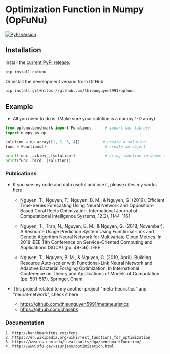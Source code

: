 # Optimization Function in Numpy (OpFuNu)
[![PyPI version](https://badge.fury.io/py/opfunu.svg)](https://badge.fury.io/py/opfunu)

## Installation

Install the [current PyPI release](https://pypi.python.org/pypi/opfunu):

```bash
pip install opfunu
```

Or install the development version from GitHub:

```bash
pip install git+https://github.com/thieunguyen5991/opfunu
```


## Example
+ All you need to do is: (Make sure your solution is a numpy 1-D array)
```python 
from opfunu.benchmark import Functions      # import our library
import numpy as np

solution = np.array([1, 2, 3, 4])          # create a solution 
func = Functions()                          # create an object

print(func._ackley__(solution))             # using function in above object
print(func._bird__(solution))
```

### Publications
+ If you see my code and data useful and use it, please cites my works here
    + Nguyen, T., Nguyen, T., Nguyen, B. M., & Nguyen, G. (2019). Efficient Time-Series Forecasting Using Neural Network and Opposition-Based Coral Reefs Optimization. International Journal of Computational Intelligence Systems, 12(2), 1144-1161.
    
    + Nguyen, T., Tran, N., Nguyen, B. M., & Nguyen, G. (2018, November). A Resource Usage Prediction System Using Functional-Link and Genetic Algorithm Neural Network for Multivariate Cloud Metrics. In 2018 IEEE 11th Conference on Service-Oriented Computing and Applications (SOCA) (pp. 49-56). IEEE.

    + Nguyen, T., Nguyen, B. M., & Nguyen, G. (2019, April). Building Resource Auto-scaler with Functional-Link Neural Network and Adaptive Bacterial Foraging Optimization. In International Conference on Theory and Applications of Models of Computation (pp. 501-517). Springer, Cham.

+ This project related to my another project "meta-heuristics" and "neural-network", check it here
    + https://github.com/thieunguyen5991/metaheuristics
    + https://github.com/chasebk

### Documentation 
```code 
1. http://benchmarkfcns.xyz/fcns
2. https://en.wikipedia.org/wiki/Test_functions_for_optimization
3. https://www.cs.unm.edu/~neal.holts/dga/benchmarkFunction/
4. http://www.sfu.ca/~ssurjano/optimization.html
```
